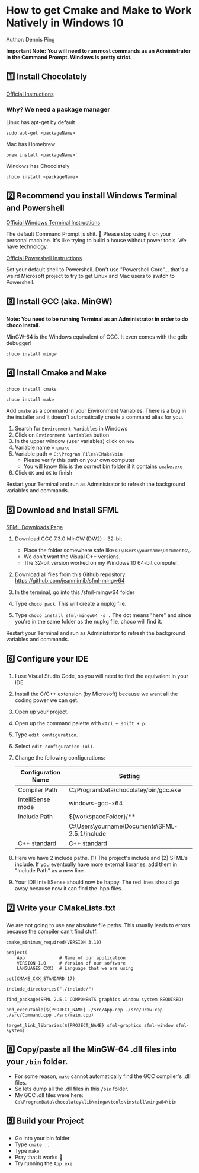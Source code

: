 # How to get Cmake and Make to Work Natively in Windows 10

Author: Dennis Ping

**Important Note: You will need to run most commands as an Administrator in the Command Prompt. Windows is pretty strict.**

## :one: Install Chocolately

[Official Instructions](https://chocolatey.org/install)

### Why? We need a package manager

Linux has apt-get by default
```
sudo apt-get <packageName>
```

Mac has Homebrew
```
brew install <packageName>`
```

Windows has Chocolately
```
choco install <packageName>
```

## :two: Recommend you install Windows Terminal and Powershell

[Official Windows Terminal Instructions](https://docs.microsoft.com/en-us/windows/terminal/install)

The default Command Prompt is shit. :poop: Please stop using it on your personal machine. It's like trying to build a house without power tools. We have technology.

[Official Powershell Instructions](https://docs.microsoft.com/en-us/powershell/scripting/install/installing-powershell-on-windows?view=powershell-7.1)

Set your default shell to Powershell. Don't use "Powershell Core"... that's a weird Microsoft project to try to get Linux and Mac users to switch to Powershell.

## :three: Install GCC (aka. MinGW)

**Note: You need to be running Terminal as an Administrator in order to do choco install.**

MinGW-64 is the Windows equivalent of GCC. It even comes with the gdb debugger!

```
choco install mingw
```

## :four: Install Cmake and Make

```
choco install cmake
```

```
choco install make
```

Add `cmake` as a command in your Environment Variables. There is a bug in the installer and it doesn't automatically create a command alias for you.

1. Search for `Environment Variables` in Windows
2. Click on `Environment Variables` button
3. In the upper window (user variables) click on `New`
4. Variable name = `cmake`
5. Variable path = `C:\Program Files\CMake\bin`
    - Please verify this path on your own computer
    - You will know this is the correct bin folder if it contains `cmake.exe`
6. Click `OK` and `OK` to finish

Restart your Terminal and run as Administrator to refresh the background variables and commands.

## :five: Download and Install SFML

[SFML Downloads Page](https://www.sfml-dev.org/download/sfml/2.5.1/)

1. Download GCC 7.3.0 MinGW (DW2) - 32-bit
    - Place the folder somewhere safe like `C:\Users\yourname\Documents\`.
    - We don't want the Visual C++ versions.
    - The 32-bit version worked on my Windows 10 64-bit computer.

2. Download all files from this Github repository: https://github.com/jeanmimib/sfml-mingw64 
3. In the terminal, go into this /sfml-mingw64 folder
4. Type `choco pack`. This will create a nupkg file.
5. Type `choco install sfml-mingw64 -s .` The dot means "here" and since you're in the same folder as the nupkg file, choco will find it.

Restart your Terminal and run as Administrator to refresh the background variables and commands.

## :six: Configure your IDE

1. I use Visual Studio Code, so you will need to find the equivalent in your IDE.
2. Install the C/C++ extension (by Microsoft) because we want all the coding power we can get.
3. Open up your project.
4. Open up the command palette with `ctrl + shift + p`.
5. Type `edit configuration`.
6. Select `edit configuration (ui)`.
7. Change the following configurations:

    | Configuration Name | Setting                                        |
    |--------------------|------------------------------------------------|
    | Compiler Path      | C:/ProgramData/chocolatey/bin/gcc.exe          |
    | IntelliSense mode  | windows-gcc-x64                                |
    | Include Path       | ${workspaceFolder}/**                          |
    |                    | C:\Users\yourname\Documents\SFML-2.5.1\include |
    | C++ standard       | C++ standard                                   |

8. Here we have 2 include paths. (1) The project's include and (2) SFML's include. If you eventually have more external libraries, add them in "Include Path" as a new line.
9. Your IDE IntelliSense should now be happy. The red lines should go away because now it can find the .hpp files.

## :seven: Write your CMakeLists.txt

We are not going to use any absolute file paths. This usually leads to errors because the compiler can't find stuff.

```
cmake_minimum_required(VERSION 3.10)

project(
    App             # Name of our application
    VERSION 1.0     # Version of our software
    LANGUAGES CXX)  # Language that we are using

set(CMAKE_CXX_STANDARD 17)

include_directories("./include/")

find_package(SFML 2.5.1 COMPONENTS graphics window system REQUIRED)

add_executable(${PROJECT_NAME} ./src/App.cpp ./src/Draw.cpp ./src/Command.cpp ./src/main.cpp)

target_link_libraries(${PROJECT_NAME} sfml-graphics sfml-window sfml-system)
```

## :eight: Copy/paste all the MinGW-64 .dll files into your `/bin` folder.
  - For some reason, `make` cannot automatically find the GCC compiler's .dll files.
  - So lets dump all the .dll files in this `/bin` folder.
  - My GCC .dll files were here: `C:\ProgramData\chocolatey\lib\mingw\tools\install\mingw64\bin`

## :nine: Build your Project

  - Go into your bin folder
  - Type `cmake ..`
  - Type `make`
  - Pray that it works :pray:
  - Try running the `App.exe`
